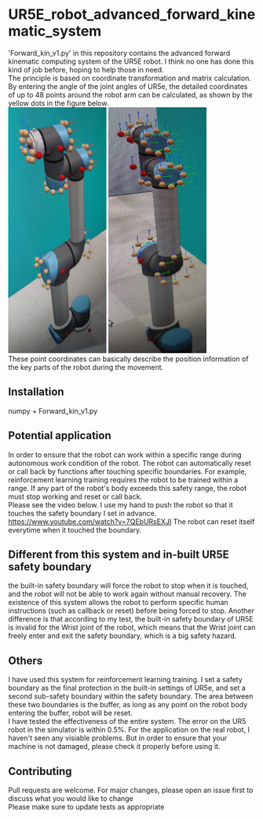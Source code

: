 # UR5E_robot_advanced_forward_kinematic_system
'Forward_kin_v1.py' in this repository contains the advanced forward kinematic computing system of the UR5E robot. I think no one has done this kind of job before, hoping to help those in need.\
The principle is based on coordinate transformation and matrix calculation. By entering the angle of the joint angles of UR5e, the detailed coordinates of up to 48 points around the robot arm can be calculated, as shown by the yellow dots in the figure below. \
<img src="https://github.com/wq13552463699/UR5E_robot_advanced_forward_kinematic_system/blob/main/Pic/Picture1.jpg" height="500" width="200" >
<img src="https://github.com/wq13552463699/UR5E_robot_advanced_forward_kinematic_system/blob/main/Pic/Picture2.jpg" height="500" width="200" >\
These point coordinates can basically describe the position information of the key parts of the robot during the movement.
  
## Installation
  numpy + Forward_kin_v1.py
  
## Potential application
In order to ensure that the robot can work within a specific range during autonomous work condition of the robot. The robot can automatically reset or call back by functions after touching specific boundaries. For example, reinforcement learning training requires the robot to be trained within a range. If any part of the robot's body exceeds this safety range, the robot must stop working and reset or call back.\
Please see the video below. I use my hand to push the robot so that it touches the safety boundary I set in advance.\
https://www.youtube.com/watch?v=7QEbURsEXJI
The robot can reset itself everytime when it touched the boundary.

## Different from this system and in-built UR5E safety boundary
the built-in safety boundary will force the robot to stop when it is touched, and the robot will not be able to work again without manual recovery. The existence of this system allows the robot to perform specific human instructions (such as callback or reset) before being forced to stop. Another difference is that according to my test, the built-in safety boundary of UR5E is invalid for the Wrist joint of the robot, which means that the Wrist joint can freely enter and exit the safety boundary, which is a big safety hazard.

## Others
I have used this system for reinforcement learning training. I set a safety boundary as the final protection in the built-in settings of UR5e, and set a second sub-safety boundary within the safety boundary. The area between these two boundaries is the buffer, as long as any point on the robot body entering the buffer, robot will be reset.\
I have tested the effectiveness of the entire system. The error on the UR5 robot in the simulator is within 0.5%. For the application on the real robot, I haven't seen any visiable problems. But in order to ensure that your machine is not damaged, please check it properly before using it.

## Contributing
Pull requests are welcome. For major changes, please open an issue first to discuss what you would like to change\
Please make sure to update tests as appropriate

